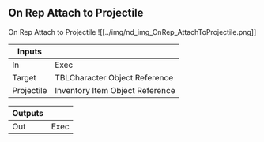## On Rep Attach to Projectile
On Rep Attach to Projectile
![[../img/nd_img_OnRep_AttachToProjectile.png]]

|Inputs||
|--|--|
| In | Exec |
| Target | TBLCharacter Object Reference |
| Projectile | Inventory Item Object Reference |

|Outputs||
|--|--|
| Out | Exec |
